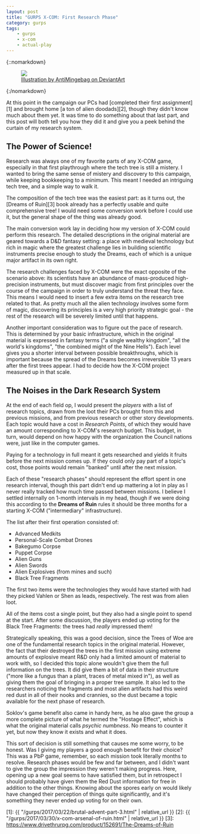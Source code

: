 ```yaml
---
layout: post
title: "GURPS X-COM: First Research Phase"
category: gurps
tags:
    - gurps
    - x-com
    - actual-play
---
```


{::nomarkdown}
<figure>
  <img src="{{ "/assets/xcom__extraction_by_antimingebag-d9abdgp.jpg" | absolute_url }}"/>
  <figcaption>
    <a href=http://antimingebag.deviantart.com/art/XCOM-Extraction-561522409>
      Illustration by AntiMingebag on DeviantArt
    </a>
  </figcaption>
</figure>
{:/nomarkdown}

At this point in the campaign our PCs had [completed their first assignment][1]
and brought home [a ton of alien doodads][2], though they didn't know much about
them yet. It was time to do something about that last part, and this post will
both tell you how they did it and give you a peek behind the curtain of my
research system.

## The Power of Science!

Research was always one of my favorite parts of any X-COM game, especially in
that first playthrough where the tech tree is still a mistery. I wanted to bring
the same sense of mistery and discovery to this campaign, while keeping
bookkeeping to a minimum. This meant I needed an intriguing tech tree, and a
simple way to walk it.

The composition of the tech tree was the easiest part: as it turns out,
the [Dreams of Ruin][3] book already has a perfectly usable and quite
comprehensive tree! I would need some conversion work before I could use it, but
the general shape of the thing was already good.

The main conversion work lay in deciding how my version of X-COM could perform
this research. The detailed descriptions in the original material are geared
towards a D&D fantasy setting: a place with medieval technology but rich in
magic where the greatest challenge lies in building scientific instruments
precise enough to study the Dreams, each of which is a unique major artifact in
its own right.

The research challenges faced by X-COM were the exact opposite of the scenario
above: its scientists have an abundance of mass-produced high-precision
instruments, but must discover magic from first principles over the course of
the campaign in order to truly understand the threat they face. This means I
would need to insert a few extra items on the research tree related to
that. As pretty much all the alien technology involves some form of magic,
discovering its principles is a very high priority strategic goal - the rest of
the research will be severely limited until that happens.

Another important consideration was to figure out the pace of research. This is
determined by your basic infrastructure, which in the original material is
expressed in fantasy terms ("a single wealthy kingdom", "all the world's
kingdoms", "the combined might of the Nine Hells"). Each level gives you a
shorter interval between possible breakthroughs, which is important because the
spread of the Dreams becomes irreversible 13 years after the first trees
appear. I had to decide how the X-COM project measured up in that scale.

## The Noises in the Dark Research System

At the end of each field op, I would present the _players_ with a
list of research topics, drawn from the loot their PCs brought from this and
previous missions, and from previous research or other story developments. Each
topic would have a cost in _Research Points_, of which they would have an amount
corresponding to X-COM's research budget. This budget, in turn, would depend on
how happy with the organization the Council nations were, just like in the
computer games.

Paying for a technology in full meant it gets researched and yields it fruits
before the next mission comes up. If they could only pay part of a topic's cost,
those points would remain "banked" until after the next mission.

Each of these "research phases" should represent the effort spent in one
research interval, though this part didn't end up mattering a lot in play as I
never really tracked how much time passed between missions. I believe I settled
internally on 1-month intervals in my head, though if we were doing this
according to the **Dreams of Ruin** rules it should be three months for a
starting X-COM ("intermediary" infrastructure).

The list after their first operation consisted of:

- Advanced Medkits
- Personal-Scale Combat Drones
- Bakegumo Corpse
- Puppet Corpse
- Alien Guns
- Alien Swords
- Alien Explosives (from mines and such)
- Black Tree Fragments

The first two items were the technologies they would have started with had they
picked Vahlen or Shen as leads, respectively. The rest was from alien loot.

All of the items cost a single point, but they also had a single point to spend
at the start. After some discussion, the players ended up voting for the Black
Tree Fragments: the trees had _really_ impressed them!

Strategically speaking, this was a good decision, since the Trees of Woe are one
of the fundamental research topics in the original material. However, the fact
that their destroyed the trees in the first mission using extreme amounts of
explosive meant R&D only had a limited amount of material to work with, so I
decided this topic alone wouldn't give them the full information on the
trees. It did give them a bit of data in their structure ("more like a fungus
than a plant, traces of metal mixed in"), as well as giving them the goal of
bringing in a proper tree sample. It also led to the researchers noticing the
fragments and most alien artifacts had this weird red dust in all of their nooks
and crannies, so the dust became a topic available for the next phase of
research.

Soklov's game benefit also came in handy here, as he also gave the group a more
complete picture of what he termed the "Hostage Effect", which is what the
original material calls _psychic numbness_. No means to counter it yet, but now
they know it exists and what it does.

This sort of decision is still something that causes me some worry, to be
honest. Was I giving my players a good enough benefit for their choice? This was
a PbP game, remember, so each mission took literally months to resolve. Research
phases would be few and far between, and I didn't want to give the group the
impression they weren't making progress. Here, opening up a new goal seems to
have satisfied them, but in retrospect I should probably have given them the Red
Dust information for free in addition to the other things. Knowing about the
spores early on would likely have changed their perception of things quite
significantly, and it's something they never ended up voting for on their
own.

[1]: {{ "/gurps/2017/03/22/brutal-advent-part-3.html" | relative_url }}
[2]: {{ "/gurps/2017/03/30/x-com-arsenal-of-ruin.html" | relative_url }}
[3]: https://www.drivethrurpg.com/product/152691/The-Dreams-of-Ruin

